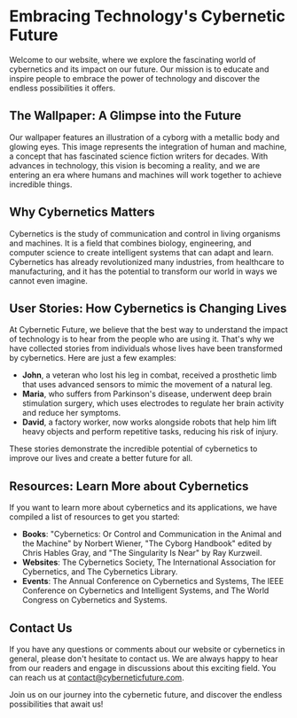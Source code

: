 <!--
Write me content for website with wallpaper which alt text is:

"An illustration of a cyborg with a metallic body and glowing eyes"

The name/title of the page should not be 1:1 copy of the alt text but rather a real content of the website which is using this wallpaper.

- Use markdown format
- Start with the heading
- The content should look like a real website
- Include real sections like references, contact, user stories, etc. use things relevant to the page purpose.
- Feel free to use structure like headings, bullets, numbering, blockquotes, paragraphs, horizontal lines, etc.
- You can use formatting like bold or _italic_
- You can include UTF-8 emojis
- Links should be only #hash anchors (and you can refer to the document itself)
- Do not include images
-->

<!--font:Roboto-->

# Embracing Technology's Cybernetic Future

Welcome to our website, where we explore the fascinating world of cybernetics and its impact on our future. Our mission is to educate and inspire people to embrace the power of technology and discover the endless possibilities it offers.

## The Wallpaper: A Glimpse into the Future

Our wallpaper features an illustration of a cyborg with a metallic body and glowing eyes. This image represents the integration of human and machine, a concept that has fascinated science fiction writers for decades. With advances in technology, this vision is becoming a reality, and we are entering an era where humans and machines will work together to achieve incredible things.

## Why Cybernetics Matters

Cybernetics is the study of communication and control in living organisms and machines. It is a field that combines biology, engineering, and computer science to create intelligent systems that can adapt and learn. Cybernetics has already revolutionized many industries, from healthcare to manufacturing, and it has the potential to transform our world in ways we cannot even imagine.

## User Stories: How Cybernetics is Changing Lives

At Cybernetic Future, we believe that the best way to understand the impact of technology is to hear from the people who are using it. That's why we have collected stories from individuals whose lives have been transformed by cybernetics. Here are just a few examples:

-   **John**, a veteran who lost his leg in combat, received a prosthetic limb that uses advanced sensors to mimic the movement of a natural leg.
-   **Maria**, who suffers from Parkinson's disease, underwent deep brain stimulation surgery, which uses electrodes to regulate her brain activity and reduce her symptoms.
-   **David**, a factory worker, now works alongside robots that help him lift heavy objects and perform repetitive tasks, reducing his risk of injury.

These stories demonstrate the incredible potential of cybernetics to improve our lives and create a better future for all.

## Resources: Learn More about Cybernetics

If you want to learn more about cybernetics and its applications, we have compiled a list of resources to get you started:

-   **Books**: "Cybernetics: Or Control and Communication in the Animal and the Machine" by Norbert Wiener, "The Cyborg Handbook" edited by Chris Hables Gray, and "The Singularity Is Near" by Ray Kurzweil.
-   **Websites**: The Cybernetics Society, The International Association for Cybernetics, and The Cybernetics Library.
-   **Events**: The Annual Conference on Cybernetics and Systems, The IEEE Conference on Cybernetics and Intelligent Systems, and The World Congress on Cybernetics and Systems.

## Contact Us

If you have any questions or comments about our website or cybernetics in general, please don't hesitate to contact us. We are always happy to hear from our readers and engage in discussions about this exciting field. You can reach us at [contact@cyberneticfuture.com](mailto:contact@cyberneticfuture.com).

Join us on our journey into the cybernetic future, and discover the endless possibilities that await us!
